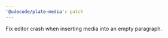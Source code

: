 ```yaml
---
'@udecode/plate-media': patch
---
```


Fix editor crash when inserting media into an empty paragraph.
